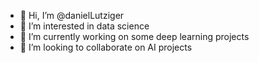 - 👋 Hi, I’m @danielLutziger
- 👀 I’m interested in data science
- 🌱 I’m currently working on some deep learning projects
- 💞️ I’m looking to collaborate on AI projects

<!---
danielLutziger/danielLutziger is a ✨ special ✨ repository because its `README.md` (this file) appears on your GitHub profile.
You can click the Preview link to take a look at your changes.
--->

